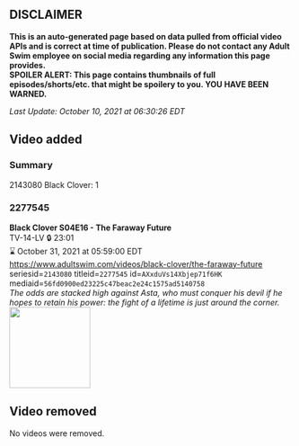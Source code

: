 ## DISCLAIMER
**This is an auto-generated page based on data pulled from official video APIs and is correct at time of publication. Please do not contact any Adult Swim employee on social media regarding any information this page provides.**  
**SPOILER ALERT: This page contains thumbnails of full episodes/shorts/etc. that might be spoilery to you. YOU HAVE BEEN WARNED.**  

_Last Update: October 10, 2021 at 06:30:26 EDT_
## Video added
### Summary
2143080 Black Clover: 1  
### 2277545
**Black Clover S04E16 - The Faraway Future**  
TV-14-LV 🔒 23:01  
⌛ October 31, 2021 at 05:59:00 EDT  
https://www.adultswim.com/videos/black-clover/the-faraway-future  
seriesid=`2143080` titleid=`2277545` id=`AXxduVs14Xbjep71f6HK` mediaid=`56fd0900ed23225c47beac2e24c1575ad5140758`  
_The odds are stacked high against Asta, who must conquer his devil if he hopes to retain his power: the fight of a lifetime is just around the corner._  
<a href="https://media.cdn.adultswim.com/uploads/20211008/thumbnails/2_211081111512-BlackClover_170_TheFarawayFuture.png"><img src="https://media.cdn.adultswim.com/uploads/20211008/thumbnails/2_211081111512-BlackClover_170_TheFarawayFuture.png" height="144px" /></a>
## Video removed
No videos were removed.  
